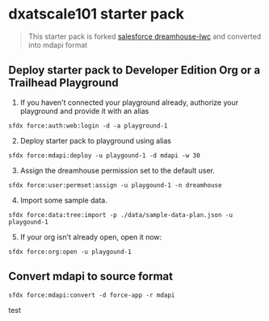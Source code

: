 # dxatscale101 starter pack

> This starter pack is forked [salesforce dreamhouse-lwc](https://github.com/trailheadapps/dreamhouse-lwc) and converted into mdapi format

## Deploy starter pack to Developer Edition Org or a Trailhead Playground

1. If you haven't connected your playground already, authorize your playground and provide it with an alias

```
sfdx force:auth:web:login -d -a playground-1
```

2. Deploy starter pack to playground using alias

```
sfdx force:mdapi:deploy -u playgound-1 -d mdapi -w 30
```

3. Assign the dreamhouse permission set to the default user.

```
sfdx force:user:permset:assign -u playgound-1 -n dreamhouse
```

4. Import some sample data.
   
```
sfdx force:data:tree:import -p ./data/sample-data-plan.json -u playgound-1
```

5. If your org isn't already open, open it now: 
 
```
sfdx force:org:open -u playgound-1
```

## Convert mdapi to source format

```
sfdx force:mdapi:convert -d force-app -r mdapi
```

test

